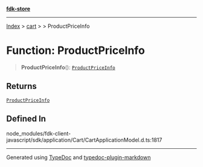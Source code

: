[**fdk-store**](../../../README.md)
***

[Index](../../../API.md) > [cart](../../README.md) > [<internal>](../README.md) > ProductPriceInfo

# Function: ProductPriceInfo

> **ProductPriceInfo**(): [`ProductPriceInfo`](../type-aliases/type-alias.ProductPriceInfo.md)

## Returns

[`ProductPriceInfo`](../type-aliases/type-alias.ProductPriceInfo.md)

## Defined In

node\_modules/fdk-client-javascript/sdk/application/Cart/CartApplicationModel.d.ts:1817

***
Generated using [TypeDoc](https://typedoc.org/) and [typedoc-plugin-markdown](https://www.npmjs.com/package/typedoc-plugin-markdown)
